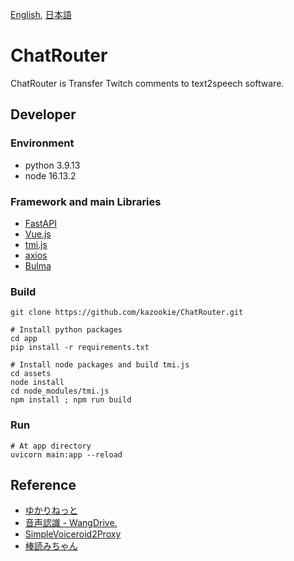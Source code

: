[English](https://github.com/kazookie/ChatRouter/blob/master/README.md),
[日本語](https://github.com/kazookie/ChatRouter/blob/master/README.ja.md)
# ChatRouter

ChatRouter is Transfer Twitch comments to text2speech software.

## Developer

### Environment
- python 3.9.13
- node 16.13.2

### Framework and main Libraries
- [FastAPI](https://fastapi.tiangolo.com/)
- [Vue.js](https://vuejs.org/)
- [tmi.js](https://tmijs.com/)
- [axios](https://axios-http.com/)
- [Bulma](https://bulma.io/)

### Build
```
git clone https://github.com/kazookie/ChatRouter.git

# Install python packages
cd app
pip install -r requirements.txt

# Install node packages and build tmi.js
cd assets
node install
cd node_modules/tmi.js
npm install ; npm run build
```

### Run
```
# At app directory
uvicorn main:app --reload
```


## Reference
- [ゆかりねっと](http://www.okayulu.moe/)
- [音声認識 - WangDrive.](https://wangdora.rdy.jp/?plugin/voice_recognition)
- [SimpleVoiceroid2Proxy](https://github.com/SlashNephy/SimpleVoiceroid2Proxy)
- [棒読みちゃん](https://chi.usamimi.info/Program/Application/BouyomiChan/)
